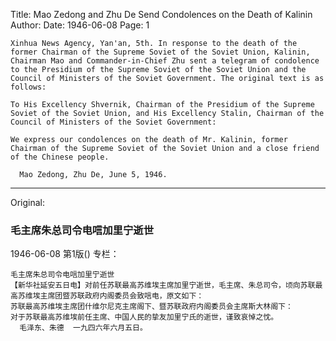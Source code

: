 Title: Mao Zedong and Zhu De Send Condolences on the Death of Kalinin
Author:
Date: 1946-06-08
Page: 1

    Xinhua News Agency, Yan'an, 5th. In response to the death of the former Chairman of the Supreme Soviet of the Soviet Union, Kalinin, Chairman Mao and Commander-in-Chief Zhu sent a telegram of condolence to the Presidium of the Supreme Soviet of the Soviet Union and the Council of Ministers of the Soviet Government. The original text is as follows:

    To His Excellency Shvernik, Chairman of the Presidium of the Supreme Soviet of the Soviet Union, and His Excellency Stalin, Chairman of the Council of Ministers of the Soviet Government:

    We express our condolences on the death of Mr. Kalinin, former Chairman of the Supreme Soviet of the Soviet Union and a close friend of the Chinese people.

      Mao Zedong, Zhu De, June 5, 1946.



<hr /> 

Original: 


### 毛主席朱总司令电唁加里宁逝世

1946-06-08
第1版()
专栏：

    毛主席朱总司令电唁加里宁逝世
    【新华社延安五日电】对前任苏联最高苏维埃主席加里宁逝世，毛主席、朱总司令，顷向苏联最高苏维埃主席团暨苏联政府内阁委员会致唁电，原文如下：
    苏联最高苏维埃主席团什维尔尼克主席阁下、暨苏联政府内阁委员会主席斯大林阁下：
    对于苏联最高苏维埃前任主席、中国人民的挚友加里宁氏的逝世，谨致哀悼之忱。
      毛泽东、朱德  一九四六年六月五日。
